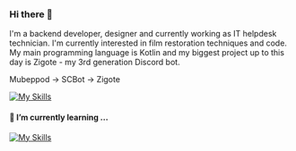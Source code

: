 ### Hi there 👋

I'm a backend developer, designer and currently working as IT helpdesk technician. I'm currently interested in film restoration techniques and code. My main programming language is Kotlin and my biggest project up to this day is Zigote - my 3rd generation Discord bot.

Mubeppod -> SCBot -> Zigote

[![My Skills](https://skillicons.dev/icons?i=kotlin,py,raspberrypi,discord,bots,figma,idea,ps&theme=light)](https://skillicons.dev)



#### 🌱 I’m currently learning ...

[![My Skills](https://skillicons.dev/icons?i=elixir,git,js,postgres,rust&theme=light)](https://skillicons.dev)
